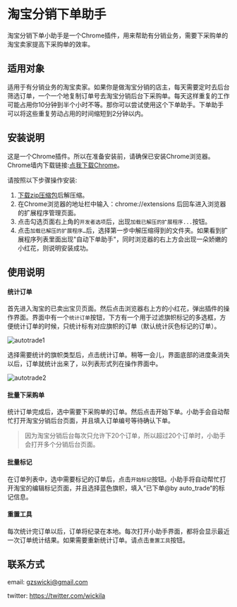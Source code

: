# 淘宝分销下单助手

淘宝分销下单小助手是一个Chrome插件，用来帮助有分销业务，需要下采购单的淘宝卖家提高下采购单的效率。

## 适用对象

适用于有分销业务的淘宝卖家。如果你是做淘宝分销的店主，每天需要定时去后台筛选订单，一个一个地复制订单号去淘宝分销后台下采购单。每天这样重复的工作可能占用你10分钟到半个小时不等。那你可以尝试使用这个下单助手。下单助手可以将这些重复劳动占用的时间缩短到2分钟以内。

## 安装说明

这是一个Chrome插件。所以在准备安装前，请确保已安装Chrome浏览器。Chrome墙内下载链接:[点我下载Chrome](https://pan.baidu.com/s/1hsO8INy)。

请按照以下步骤操作安装:

1. [下载zip压缩包]([https://codeload.github.com/wickila/autotrade/zip/master)后解压缩。
2. 在Chrome浏览器的地址栏中输入：chrome://extensions 后回车进入浏览器的扩展程序管理页面。
3. 点击勾选页面右上角的`开发者选项`后，出现`加载已解压的扩展程序...`按钮。
4. 点击`加载已解压的扩展程序…`后，选择第一步中解压缩得到的文件夹。如果看到扩展程序列表里面出现"自动下单助手"，同时浏览器的右上方会出现一朵娇嫩的小红花，则说明安装成功。

## 使用说明

#### 统计订单

首先进入淘宝的已卖出宝贝页面。然后点击浏览器右上方的小红花，弹出插件的操作界面。界面中有一个`统计订单`按钮，下方有一个用于过滤旗帜标记的多选框，方便统计订单的时候，只统计标有对应旗帜的订单（默认统计灰色标记的订单）。

 ![autotrade1](http://odbyj3s2r.bkt.clouddn.com/autotrade1.png)

选择需要统计的旗帜类型后，点击统计订单。稍等一会儿，界面底部的进度条消失以后，订单就统计出来了，以列表形式列在操作界面中。

 ![autotrade2](http://odbyj3s2r.bkt.clouddn.com/autotrade2.png)

#### 批量下采购单

统计订单完成后，选中需要下采购单的订单。然后点击开始下单。小助手会自动帮忙打开淘宝分销后台页面，并且填入订单编号等待确认下单。

> 因为淘宝分销后台每次只允许下20个订单，所以超过20个订单时，小助手会打开多个分销后台页面。

####  批量标记

在订单列表中，选中需要标记的订单后，点击`开始标记`按钮。小助手将自动帮忙打开淘宝的编辑标记页面，并且选择蓝色旗帜，填入“已下单@by auto_trade“的标记信息。 

#### 重置工具

每次统计完订单以后，订单将纪录在本地。每次打开小助手界面，都将会显示最近一次订单统计结果。如果需要重新统计订单。请点击`重置工具`按钮。



## 联系方式

email: gzswicki@gmail.com

twitter: https://twitter.com/wickila